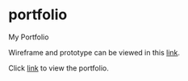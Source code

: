 # portfolio
My Portfolio


Wireframe and prototype can be viewed in this [link](https://xd.adobe.com/view/feafb579-5a8c-40fa-a932-a7634a9d05fb-abfc/screen/ca97f4cc-45fb-44b5-a884-ba8926d38174).

Click [link](https://rawcdn.githack.com/ritzdacanay24/portfolio/master/index.html) to view the portfolio.

